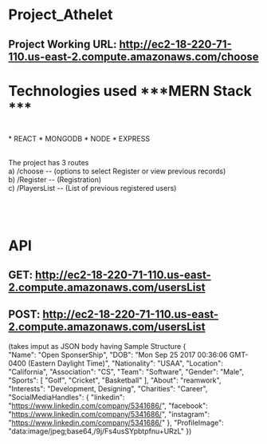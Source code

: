 # Project_Athelet

## Project Working URL: http://ec2-18-220-71-110.us-east-2.compute.amazonaws.com/choose

# Technologies used ***MERN Stack ***<br/>
<br/>
* REACT 
* MONGODB 
* NODE
* EXPRESS
<br/><br/>

The project has 3 routes <br/>
a) /choose  -- (options to select Register or view previous records)<br/>
b) /Register  -- (Registration)<br/>
c) /PlayersList  -- (List of previous registered users)<br/><br/>
<br/><br/>

# API
## GET: http://ec2-18-220-71-110.us-east-2.compute.amazonaws.com/usersList <br/>


## POST: http://ec2-18-220-71-110.us-east-2.compute.amazonaws.com/usersList <br/>

(takes imput as JSON body having 
Sample Structure
{    
    "Name": "Open SponserShip",
    "DOB": "Mon Sep 25 2017 00:36:06 GMT-0400 (Eastern Daylight Time)",
    "Nationality": "USAA",
    "Location": "California",
    "Association": "CS",
    "Team": "Software",
    "Gender": "Male",
    "Sports": [
        "Golf",
        "Cricket",
        "Basketball"
    ],
    "About": "reamwork",
    "Interests": "Development, Designing",
    "Charities": "Career",
    "SocialMediaHandles": {
        "linkedin": "https://www.linkedin.com/company/5341686/",
        "facebook": "https://www.linkedin.com/company/5341686/",
        "instagram": "https://www.linkedin.com/company/5341686/"
    },
    "ProfileImage": "data:image/jpeg;base64,/9j/Fs4usSYpbtpfnu+URzL"
})
